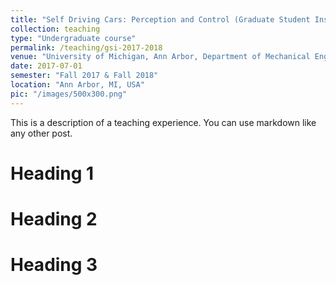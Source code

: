 ```yaml
---
title: "Self Driving Cars: Perception and Control (Graduate Student Instructor)"
collection: teaching
type: "Undergraduate course"
permalink: /teaching/gsi-2017-2018
venue: "University of Michigan, Ann Arbor, Department of Mechanical Engineering"
date: 2017-07-01
semester: "Fall 2017 & Fall 2018"
location: "Ann Arbor, MI, USA"
pic: "/images/500x300.png"
---
```


This is a description of a teaching experience. You can use markdown like any other post.

Heading 1
======

Heading 2
======

Heading 3
======
